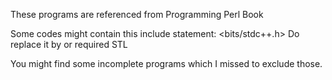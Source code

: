 These programs are referenced from Programming Perl Book

Some codes might contain this include statement: <bits/stdc++.h>
Do replace it by <iostream> or required STL

You might find some incomplete programs which I missed to exclude those.